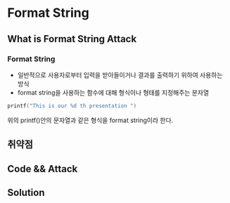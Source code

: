# Format String

## What is Format String Attack

### Format String

- 일반적으로 사용자로부터 입력을 받아들이거나 결과를 출력하기 위하여 사용하는 방식
- format string을 사용하는 함수에 대해 형식이나 형태를 지정해주는 문자열

```c
printf("This is our %d th presentation ")
```

위의 printf()안의 문자열과 같은 형식을 format string이라 한다.

## 취약점

## Code && Attack

## Solution